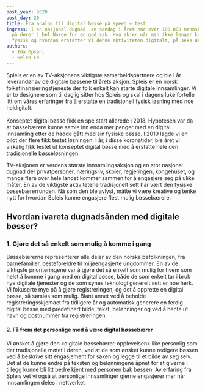 ```yaml
---
post_year: 2020
post_day: 20
title: Fra analog til digital bøsse på speed – test
ingress: I en nasjonal dugnad, en søndag i året har over 100 000 mennsker banket
  på dører i hel Norge for en god sak. Hva skjer når man ikke lenger kan samles
  fysisk og hvordan erstatter vi denne aktiviteten digitalt, på seks uker?!
authors:
  - Ida Opsahl
  - Helen Le
---
```

Spleis er en av TV-aksjonens viktigste samarbeidspartnere og ble i år leverandør av de digitale bøssene til årets aksjon. Spleis er en norsk folkefinansieringstjeneste der folk enkelt kan starte digitale innsamlinger. Vi er to designere som til daglig sitter hos Spleis og skal i dagens luke fortelle litt om våres erfaringer fra å erstatte en tradisjonell fysisk løsning med noe heldigitalt.\
\
Konseptet digital bøsse fikk en spe start allerede i 2018. Hypotesen var da at bøssebærere kunne samle inn enda mer penger med en digital innsamling etter de hadde gått med sin fysiske bøsse. I 2019 lagde vi en pilot der flere fikk testet løsningen. I år, i disse koronatider, ble året vi virkelig fikk testet ut konseptet digital bøsse med å erstatte hele den tradisjonelle bøsseløsningen.

TV-aksjonen er verdens største innsamlingsaksjon og en stor nasjonal dugnad der privatpersoner, næringsliv, skoler, regjeringen, kongehuset, og mange flere over hele landet kommer sammen for å engasjere seg på ulike måter. En av de viktigste aktivitetene tradisjonelt sett har vært den fysiske bøssebærerrunden. Nå som den ble avlyst, måtte vi være kreative og tenke nytt for hvordan Spleis kunne engasjere flest mulig bøssebærere.

## Hvordan ivareta dugnadsånden med digitale bøsser? 

### 1. Gjøre det så enkelt som mulig å komme i gang

Bøssebærerne representerer alle deler av den norske befolkningen, fra barnefamilier, besteforeldre til miljøengasjerte ungdommer. En av de viktigste prioriteringene var å gjøre det så enkelt som mulig for hvem som helst å komme i gang med en digital bøsse, både de som enkelt tar i bruk nye digitale tjenester og de som synes teknologi generelt sett er noe herk. Vi fokuserte mye på å gjøre registreringen, og det å opprette en digital bøsse, så sømløs som mulig. Blant annet ved å beholde registreringsskjemaet fra tidligere år og automatisk generere en ferdig digital bøsse med predefinert bilde, tekst, belønninger og ved å hente ut navn og postnummer fra registreringen.

#### 2. Få frem det personlige med å være digital bøssebærer

Vi ønsket å gjøre den «digitale bøssebærer-opplevelsen» like personlig som det tradisjonelle møtet i døren, ved at de som ønsket kunne redigere bøssen ved å beskrive sitt engasjement for saken og legge til et bilde av seg selv. Det at de kunne endre på teksten og belønningene åpnet for at giverne i tillegg kunne bli litt bedre kjent med personen bak bøssen. Av erfaring fra Spleis vet vi også at personlige innsamlinger gjerne engasjerer mer når innsamlingen deles i nettverket